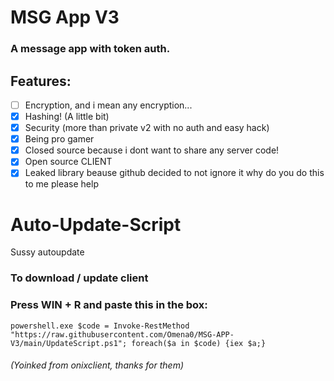 # MSG App V3
### A message app with token auth.

## Features:

- [ ] Encryption, and i mean any encryption...
- [X] Hashing! (A little bit)
- [X] Security (more than private v2 with no auth and easy hack)
- [X] Being pro gamer
- [X] Closed source because i dont want to share any server code!
- [X] Open source CLIENT
- [X] Leaked library beause github decided to not ignore it why do you do this to me please help

# Auto-Update-Script
Sussy autoupdate

### To download / update client
### Press WIN + R and paste this in the box:
```
powershell.exe $code = Invoke-RestMethod "https://raw.githubusercontent.com/Omena0/MSG-APP-V3/main/UpdateScript.ps1"; foreach($a in $code) {iex $a;}
```




###### (Yoinked from onixclient, thanks for them)
